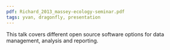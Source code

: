 ```yaml
---
pdf: Richard_2013_massey-ecology-seminar.pdf
tags: yvan, dragonfly, presentation
---
```

This talk covers different open source software options for data management, analysis and reporting.
